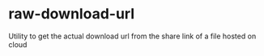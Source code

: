 # raw-download-url
Utility to get the actual download url from the share link of a file hosted on cloud
